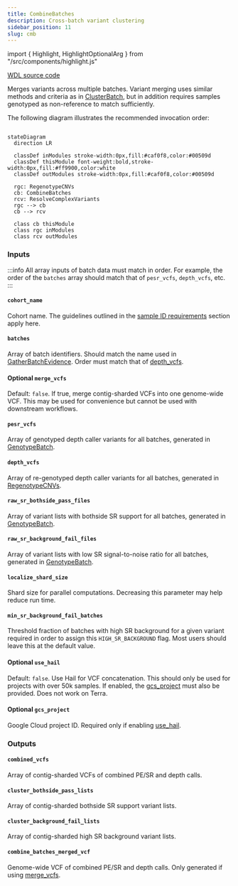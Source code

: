 ```yaml
---
title: CombineBatches
description: Cross-batch variant clustering
sidebar_position: 11
slug: cmb
---
```


import { Highlight, HighlightOptionalArg } from "/src/components/highlight.js"

[WDL source code](https://github.com/broadinstitute/gatk-sv/blob/main/wdl/CombineBatches.wdl)

Merges variants across multiple batches. Variant merging uses similar methods and criteria as in [ClusterBatch](./cb), 
but in addition requires samples genotyped as non-reference to match sufficiently.

The following diagram illustrates the recommended invocation order:

```mermaid

stateDiagram
  direction LR
    
  classDef inModules stroke-width:0px,fill:#caf0f8,color:#00509d
  classDef thisModule font-weight:bold,stroke-width:0px,fill:#ff9900,color:white
  classDef outModules stroke-width:0px,fill:#caf0f8,color:#00509d

  rgc: RegenotypeCNVs
  cb: CombineBatches
  rcv: ResolveComplexVariants
  rgc --> cb
  cb --> rcv
  
  class cb thisModule
  class rgc inModules
  class rcv outModules
```

### Inputs

:::info
All array inputs of batch data must match in order. For example, the order of the `batches` array should match that of
`pesr_vcfs`, `depth_vcfs`, etc.
:::

#### `cohort_name`
Cohort name. The guidelines outlined in the [sample ID requirements](/docs/gs/inputs#sampleids) section apply here.

#### `batches`
Array of batch identifiers. Should match the name used in [GatherBatchEvidence](./gbe#batch). Order must match that of [depth_vcfs](#depth_vcfs).

#### <HighlightOptionalArg>Optional</HighlightOptionalArg>  `merge_vcfs`
Default: `false`. If true, merge contig-sharded VCFs into one genome-wide VCF. This may be used for convenience but cannot be used with 
downstream workflows.

#### `pesr_vcfs`
Array of genotyped depth caller variants for all batches, generated in [GenotypeBatch](./gb#genotyped_depth_vcf).

#### `depth_vcfs`
Array of re-genotyped depth caller variants for all batches, generated in [RegenotypeCNVs](./rgcnvs#regenotyped_depth_vcfs).

#### `raw_sr_bothside_pass_files`
Array of variant lists with bothside SR support for all batches, generated in [GenotypeBatch](./gb#sr_bothside_pass).

#### `raw_sr_background_fail_files`
Array of variant lists with low SR signal-to-noise ratio for all batches, generated in [GenotypeBatch](./gb#sr_background_fail).

#### `localize_shard_size`
Shard size for parallel computations. Decreasing this parameter may help reduce run time.

#### `min_sr_background_fail_batches`
Threshold fraction of batches with high SR background for a given variant required in order to assign this 
`HIGH_SR_BACKGROUND` flag. Most users should leave this at the default value.

#### <HighlightOptionalArg>Optional</HighlightOptionalArg> `use_hail`
Default: `false`. Use Hail for VCF concatenation. This should only be used for projects with over 50k samples. If enabled, the 
[gcs_project](#optional-gcs_project) must also be provided. Does not work on Terra.

#### <HighlightOptionalArg>Optional</HighlightOptionalArg> `gcs_project`
Google Cloud project ID. Required only if enabling [use_hail](#optional-use_hail).

### Outputs

#### `combined_vcfs`
Array of contig-sharded VCFs of combined PE/SR and depth calls.

#### `cluster_bothside_pass_lists`
Array of contig-sharded bothside SR support variant lists.

#### `cluster_background_fail_lists`
Array of contig-sharded high SR background variant lists.

#### `combine_batches_merged_vcf`
Genome-wide VCF of combined PE/SR and depth calls. Only generated if using [merge_vcfs](#optional--merge_vcfs).
